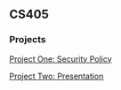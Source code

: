 ## CS405

### Projects

[Project One: Security Policy](https://github.com/ieshas/405/blob/main/Module%206/Project%20One.pdf)

[Project Two: Presentation](https://github.com/ieshas/405/blob/main/Module%207/Project%20Two%20Script.pdf)
